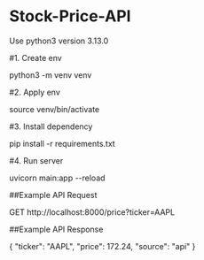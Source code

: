 # Stock-Price-API

Use python3 version 3.13.0

#1. Create env

python3 -m venv venv

#2. Apply env

source venv/bin/activate

#3. Install dependency

pip install -r requirements.txt

#4. Run server

uvicorn main:app --reload

##Example API Request

GET http://localhost:8000/price?ticker=AAPL

##Example API Response

{
  "ticker": "AAPL",
  "price": 172.24,
  "source": "api"
}
